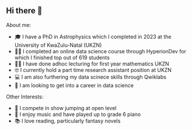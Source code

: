 ## Hi there 👋

About me:
- 🎓 I have a PhD in Astrophysics which I completed in 2023 at the University of KwaZulu-Natal (UKZN)
- 👩‍💻 I completed an online data science course through HyperionDev for which I finished top out of 619 students
- 👩‍🏫 I have done adhoc lecturing for first year mathematics UKZN
- 🤓 I currently hold a part time research assistant position at UKZN
- 💻 I am also furthering my data scinece skills through Qwiklabs
- 👀 I am looking to get into a career in data science

Other Interests:
- 🦄 I compete in show jumping at open level
- 🎼 I enjoy music and have played up to grade 6 piano
- 📚 I love reading, particularly fantasy novels


<!--
**KasSellick/KasSellick** is a ✨ _special_ ✨ repository because its `README.md` (this file) appears on your GitHub profile.

Here are some ideas to get you started:

- 🔭 I’m currently working on ...
- 🌱 I’m currently learning ...
- 👯 I’m looking to collaborate on ...
- 🤔 I’m looking for help with ...
- 💬 Ask me about ...
- 📫 How to reach me: ...
- 😄 Pronouns: ...
- ⚡ Fun fact: ...
-->

